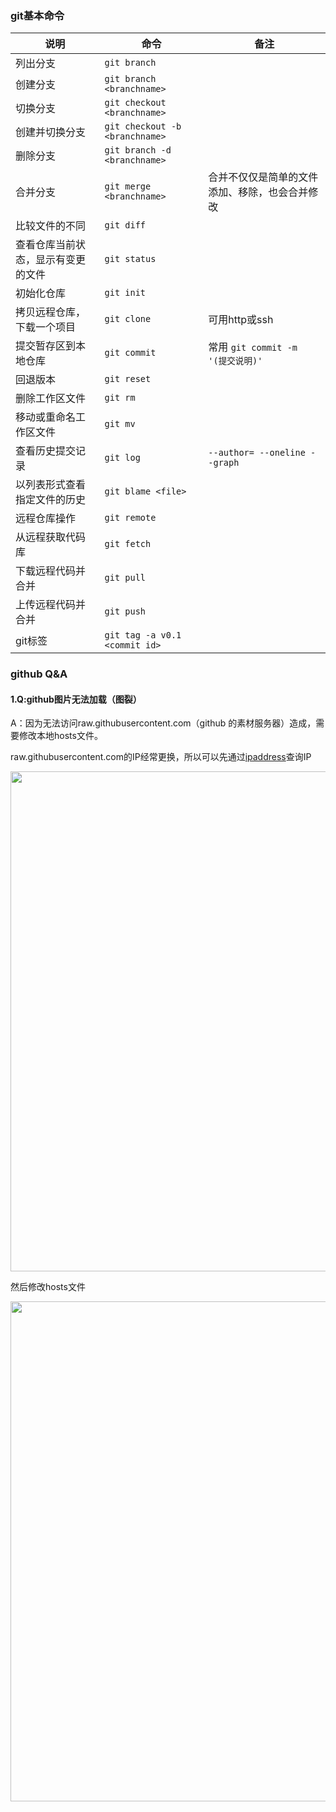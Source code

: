 ### git基本命令

说明 | 命令 |备注
------------ | -------------- | ------------
列出分支 | `git branch` 
创建分支 | `git branch <branchname>`
切换分支  | `git checkout <branchname>`
创建并切换分支  | `git checkout -b <branchname>`
删除分支  | `git branch -d <branchname>`
合并分支  | `git merge <branchname>`  | 合并不仅仅是简单的文件添加、移除，也会合并修改
比较文件的不同 | `git diff`
查看仓库当前状态，显示有变更的文件 | `git status`
初始化仓库 | `git init`
拷贝远程仓库，下载一个项目 | `git clone` | 可用http或ssh
提交暂存区到本地仓库 | `git commit` | 常用 `git commit -m '(提交说明)'`
回退版本 | `git reset`
删除工作区文件 | `git rm`
移动或重命名工作区文件 | `git mv`
查看历史提交记录 | `git log` | `--author= --oneline --graph`
以列表形式查看指定文件的历史 | `git blame <file>`
远程仓库操作 | `git remote`
从远程获取代码库 | `git fetch`
下载远程代码并合并 | `git pull`
上传远程代码并合并 | `git push`
git标签 | `git tag -a v0.1 <commit id>`

### github Q&A
#### 1.Q:github图片无法加载（图裂）

  A：因为无法访问raw.githubusercontent.com（github 的素材服务器）造成，需要修改本地hosts文件。
  
raw.githubusercontent.com的IP经常更换，所以可以先通过[ipaddress](https://www.ipaddress.com/)查询IP

<img width="800"  src="https://github.com/Larry031/Note/blob/master/%E9%99%84%E4%BB%B6/%E6%9F%A5%E8%AF%A2GithubUsercontent%E7%9A%84IP%E5%9C%B0%E5%9D%80.png"/>

然后修改hosts文件

<img width="800"  src="https://github.com/Larry031/Note/blob/master/%E9%99%84%E4%BB%B6/%E4%BF%AE%E6%94%B9hosts%E6%96%87%E4%BB%B6.png"/>
  
